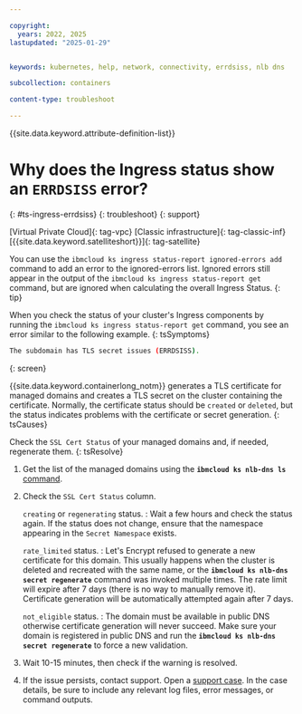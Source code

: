 ```yaml
---

copyright: 
  years: 2022, 2025
lastupdated: "2025-01-29"


keywords: kubernetes, help, network, connectivity, errdsiss, nlb dns

subcollection: containers

content-type: troubleshoot

---
```


{{site.data.keyword.attribute-definition-list}}



# Why does the Ingress status show an `ERRDSISS` error?
{: #ts-ingress-errdsiss}
{: troubleshoot}
{: support}

[Virtual Private Cloud]{: tag-vpc} [Classic infrastructure]{: tag-classic-inf} [{{site.data.keyword.satelliteshort}}]{: tag-satellite}

You can use the `ibmcloud ks ingress status-report ignored-errors add` command to add an error to the ignored-errors list. Ignored errors still appear in the output of the `ibmcloud ks ingress status-report get` command, but are ignored when calculating the overall Ingress Status.
{: tip}

When you check the status of your cluster's Ingress components by running the `ibmcloud ks ingress status-report get` command, you see an error similar to the following example.
{: tsSymptoms}

```sh
The subdomain has TLS secret issues (ERRDSISS).
```
{: screen}


{{site.data.keyword.containerlong_notm}} generates a TLS certificate for managed domains and creates a TLS secret on the cluster containing the certificate. Normally, the certificate status should be `created` or `deleted`, but the status indicates problems with the certificate or secret generation.
{: tsCauses}

Check the `SSL Cert Status` of your managed domains and, if needed, regenerate them. 
{: tsResolve}

1. Get the list of the managed domains using the **`ibmcloud ks nlb-dns ls`** [command](/docs/containers?topic=containers-kubernetes-service-cli#cs_nlb-dns-ls).
1. Check the `SSL Cert Status` column.

    `creating` or `regenerating` status.
    :   Wait a few hours and check the status again. If the status does not change, ensure that the namespace appearing in the `Secret Namespace` exists.
    
    `rate_limited` status.
    :   Let's Encrypt refused to generate a new certificate for this domain. This usually happens when the cluster is deleted and recreated with the same name, or the **`ibmcloud ks nlb-dns secret regenerate`** command was invoked multiple times. The rate limit will expire after 7 days (there is no way to manually remove it). Certificate generation will be automatically attempted again after 7 days.

    `not_eligible` status.
    :   The domain must be available in public DNS otherwise certificate generation will never succeed. Make sure your domain is registered in public DNS and run the **`ibmcloud ks nlb-dns secret regenerate`** to force a new validation.
1. Wait 10-15 minutes, then check if the warning is resolved.
1. If the issue persists, contact support. Open a [support case](/docs/account?topic=account-using-avatar). In the case details, be sure to include any relevant log files, error messages, or command outputs.

